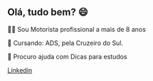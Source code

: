 
## Olá, tudo bem? 😄

👩‍💻 Sou Motorista profissional a mais de 8 anos

🧠 Cursando: ADS, pela Cruzeiro do Sul. 

🤔 Procuro ajuda com Dicas para estudos

<!-- Links -->
<a href="https://www.linkedin.com/in/leandro-baraldi-897476378" target="_blank">Linkedin</a>


